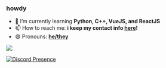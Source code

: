 ### howdy

- 🌱 I’m currently learning **Python, C++, VueJS, and ReactJS**
- 📫 How to reach me: **i keep my contact info [here](https://isota.ch/contact)!**
- 😄 Pronouns: **[he/they](https://en.pronouns.page/@toastorbtoasted)**

![](https://nocache.advaith.workers.dev/?url=https://visitor-badge.glitch.me/badge?page_id=toastythetoaster.toastythetoaster)

[![Discord Presence](https://lanyard-profile-readme.vercel.app/api/255515821541949440)](https://discord.com/users/255515821541949440)

